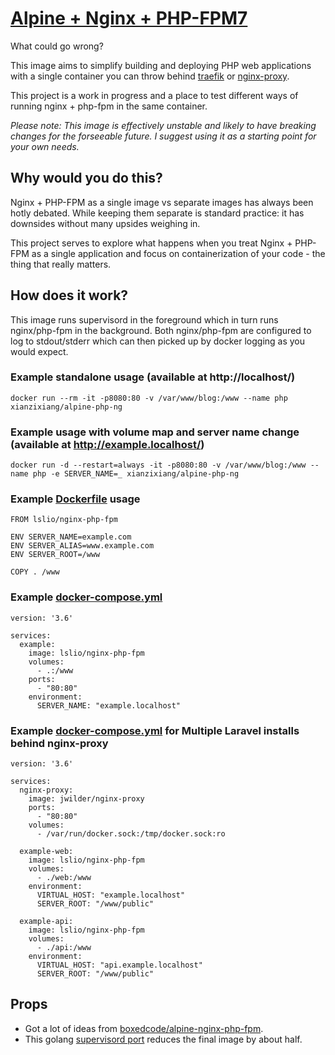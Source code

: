# [Alpine + Nginx + PHP-FPM7](https://github.com/lsl/docker-nginx-php-fpm)

What could go wrong?

This image aims to simplify building and deploying PHP web applications with a single container you can throw behind [traefik](https://traefik.io/) or [nginx-proxy](https://github.com/jwilder/nginx-proxy).

This project is a work in progress and a place to test different ways of running nginx + php-fpm in the same container.

*Please note: This image is effectively unstable and likely to have breaking changes for the forseeable future. I suggest using it as a starting point for your own needs.*

## Why would you do this?

Nginx + PHP-FPM as a single image vs separate images has always been hotly debated. While keeping them separate is standard practice: it has downsides without many upsides weighing in.

This project serves to explore what happens when you treat Nginx + PHP-FPM as a single application and focus on containerization of your code - the thing that really matters.

## How does it work?

This image runs supervisord in the foreground which in turn runs nginx/php-fpm in the background. Both nginx/php-fpm are configured to log to stdout/stderr which can then picked up by docker logging as you would expect.

### Example standalone usage (available at http://localhost/)

`docker run --rm -it -p8080:80 -v /var/www/blog:/www --name php xianzixiang/alpine-php-ng`

### Example usage with volume map and server name change (available at http://example.localhost/)

`docker run -d --restart=always -it -p8080:80 -v /var/www/blog:/www --name php -e SERVER_NAME=_ xianzixiang/alpine-php-ng`

### Example [Dockerfile](https://github.com/lsl/docker-nginx-php-fpm/blob/master/examples/Dockerfile.basic) usage

```
FROM lslio/nginx-php-fpm

ENV SERVER_NAME=example.com
ENV SERVER_ALIAS=www.example.com
ENV SERVER_ROOT=/www

COPY . /www
```

### Example [docker-compose.yml](https://github.com/lsl/docker-nginx-php-fpm/blob/master/examples/docker-compose.yml)

```
version: '3.6'

services:
  example:
    image: lslio/nginx-php-fpm
    volumes:
      - .:/www
    ports:
      - "80:80"
    environment:
      SERVER_NAME: "example.localhost"
```

### Example [docker-compose.yml](https://github.com/lsl/docker-nginx-php-fpm/blob/master/examples/docker-compose.yml) for Multiple Laravel installs behind nginx-proxy
```
version: '3.6'

services:
  nginx-proxy:
    image: jwilder/nginx-proxy
    ports:
      - "80:80"
    volumes:
      - /var/run/docker.sock:/tmp/docker.sock:ro

  example-web:
    image: lslio/nginx-php-fpm
    volumes:
      - ./web:/www
    environment:
      VIRTUAL_HOST: "example.localhost"
      SERVER_ROOT: "/www/public"

  example-api:
    image: lslio/nginx-php-fpm
    volumes:
      - ./api:/www
    environment:
      VIRTUAL_HOST: "api.example.localhost"
      SERVER_ROOT: "/www/public"
```

## Props
- Got a lot of ideas from [boxedcode/alpine-nginx-php-fpm](https://gitlab.com/boxedcode/alpine-nginx-php-fpm).
- This golang [supervisord port](https://github.com/ochinchina/supervisord) reduces the final image by about half.
